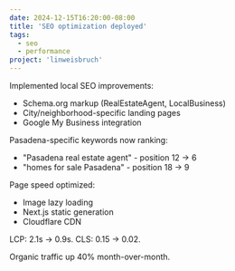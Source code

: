 ```yaml
---
date: 2024-12-15T16:20:00-08:00
title: 'SEO optimization deployed'
tags:
  - seo
  - performance
project: 'linweisbruch'
---
```


Implemented local SEO improvements:

- Schema.org markup (RealEstateAgent, LocalBusiness)
- City/neighborhood-specific landing pages
- Google My Business integration

Pasadena-specific keywords now ranking:

- "Pasadena real estate agent" - position 12 → 6
- "homes for sale Pasadena" - position 18 → 9

Page speed optimized:

- Image lazy loading
- Next.js static generation
- Cloudflare CDN

LCP: 2.1s → 0.9s. CLS: 0.15 → 0.02.

Organic traffic up 40% month-over-month.
